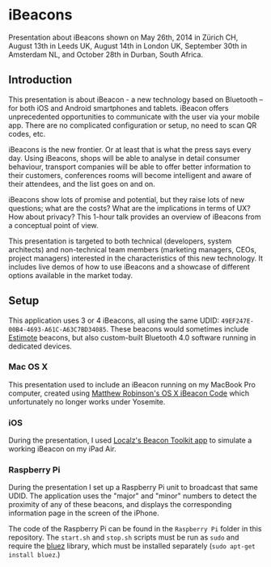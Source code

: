 iBeacons
========

Presentation about iBeacons shown on May 26th, 2014 in Zürich CH, August
13th in Leeds UK, August 14th in London UK, September 30th in Amsterdam
NL, and October 28th in Durban, South Africa.

Introduction
------------

This presentation is about iBeacon - a new technology based on Bluetooth
– for both iOS and Android smartphones and tablets. iBeacon offers
unprecedented opportunities to communicate with the user via your mobile
app. There are no complicated configuration or setup, no need to scan QR
codes, etc.

iBeacons is the new frontier. Or at least that is what the press says
every day. Using iBeacons, shops will be able to analyse in detail
consumer behaviour, transport companies will be able to offer better
information to their customers, conferences rooms will become
intelligent and aware of their attendees, and the list goes on and on.

iBeacons show lots of promise and potential, but they raise lots of new
questions; what are the costs? What are the implications in terms of UX?
How about privacy? This 1-hour talk provides an overview of iBeacons
from a conceptual point of view.

This presentation is targeted to both technical (developers, system
architects) and non-technical team members (marketing managers, CEOs,
project managers) interested in the characteristics of this new
technology. It includes live demos of how to use iBeacons and a showcase
of different options available in the market today.

Setup
-----

This application uses 3 or 4 iBeacons, all using the same UDID:
`49EF247E-00B4-4693-A61C-A63C7BD34085`. These beacons would sometimes
include [Estimote](http://estimote.com) beacons, but also custom-built
Bluetooth 4.0 software running in dedicated devices.

### Mac OS X

This presentation used to include an iBeacon running on my MacBook Pro
computer, created using [Matthew Robinson's OS X iBeacon
Code](https://github.com/mttrb/BeaconOSX) which unfortunately no longer
works under Yosemite.

### iOS

During the presentation, I used [Localz's Beacon Toolkit
app](http://localz.co/blog/beacon-toolkit/) to simulate a working
iBeacon on my iPad Air.

### Raspberry Pi

During the presentation I set up a Raspberry Pi unit to broadcast that
same UDID. The application uses the "major" and "minor" numbers to
detect the proximity of any of these beacons, and displays the
corresponding information page in the screen of the iPhone.

The code of the Raspberry Pi can be found in the `Raspberry Pi` folder
in this repository. The `start.sh` and `stop.sh` scripts must be run as
`sudo` and require the [bluez](http://www.bluez.org) library, which must
be installed separately (`sudo apt-get install bluez`.)

